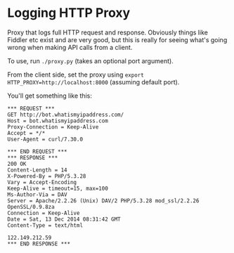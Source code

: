 # Logging HTTP Proxy

Proxy that logs full HTTP request and response. Obviously things
like Fiddler etc exist and are very good, but this is really for
seeing what's going wrong when making API calls from a client.

To use, run `./proxy.py` (takes an optional port argument).

From the client side, set the proxy using 
`export HTTP_PROXY=http://localhost:8000`
(assuming default port). 

You'll get something like this:

```
*** REQUEST ***
GET http://bot.whatismyipaddress.com/
Host = bot.whatismyipaddress.com
Proxy-Connection = Keep-Alive
Accept = */*
User-Agent = curl/7.30.0

*** END REQUEST ***
*** RESPONSE ***
200 OK
Content-Length = 14
X-Powered-By = PHP/5.3.28
Vary = Accept-Encoding
Keep-Alive = timeout=15, max=100
Ms-Author-Via = DAV
Server = Apache/2.2.26 (Unix) DAV/2 PHP/5.3.28 mod_ssl/2.2.26 OpenSSL/0.9.8za
Connection = Keep-Alive
Date = Sat, 13 Dec 2014 08:31:42 GMT
Content-Type = text/html

122.149.212.59
*** END RESPONSE ***
```
